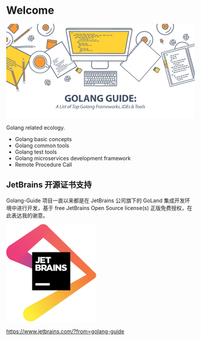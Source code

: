 # Welcome

![images](images/IB-BB-Golang-Guide.png)

Golang related ecology.

- Golang basic concepts
- Golang common tools
- Golang test tools
- Golang microservices development framework
- Remote Procedure Call

## JetBrains 开源证书支持

Golang-Guide 项目一直以来都是在 JetBrains 公司旗下的 GoLand 集成开发环境中进行开发，基于 free JetBrains Open Source license(s) 正版免费授权，在此表达我的谢意。

![images](images/jetbrains.svg)

https://www.jetbrains.com/?from=golang-guide